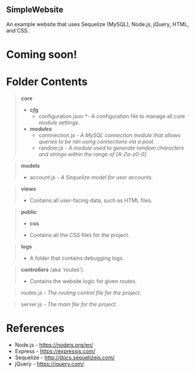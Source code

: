 ## SimpleWebsite
An example website that uses Sequelize (MySQL), Node.js, jQuery, HTML, and CSS.

# Coming soon!

# Folder Contents
> **core**
> * ***cfg***
> 	* configuration.json *- A configuration file to manage all core module settings.
> * ***modules***
> 	* connnection.js *- A MySQL connection module that allows queries to be ran using connections via a pool.*
> 	* random.js *- A module used to generate random characters and strings within the range of [A-Za-z0-0].*

> **models**
> * account.js *- A Sequelize model for user accounts.*

> **views**
> - Contains all user-facing data, such as HTML files.


> **public**
> * **css**
> - Contains all the CSS files for the project.

> **logs**
> - A folder that contains debugging logs.

> **controllers** (aka 'routes').
> - Contains the website logic for given routes.

> routes.js *- The routing control file for the project.*

> server.js *- The main file for the project.*

# References
- Node.js - https://nodejs.org/en/
- Express - https://expressjs.com/
- Sequelize - http://docs.sequelizejs.com/
- jQuery - https://jquery.com/
